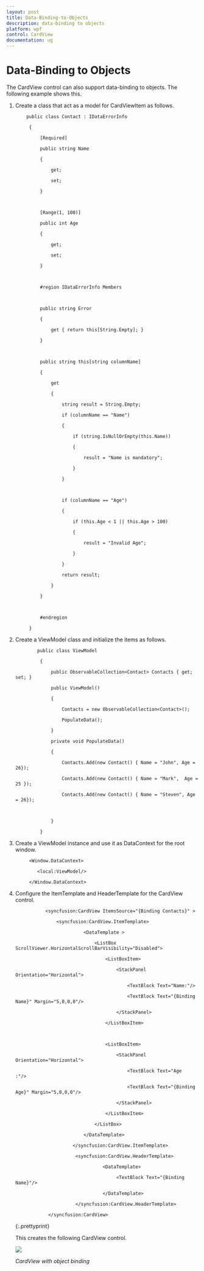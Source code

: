 ```yaml
---
layout: post
title: Data-Binding-to-Objects
description: data-binding to objects
platform: wpf
control: CardView
documentation: ug
---
```


# Data-Binding to Objects

The CardView control can also support data-binding to objects. The following example shows this.

1. Create a class that act as a model for CardViewItem as follows.



		   public class Contact : IDataErrorInfo

			{

				[Required]

				public string Name

				{

					get;

					set;            

				}



				[Range(1, 100)]

				public int Age

				{

					get;

					set;            

				}        



				#region IDataErrorInfo Members



				public string Error

				{

					get { return this[String.Empty]; }

				}



				public string this[string columnName]

				{

					get 

					{

						string result = String.Empty;

						if (columnName == "Name")

						{

							if (string.IsNullOrEmpty(this.Name))

							{

								result = "Name is mandatory";

							}

						}



						if (columnName == "Age")

						{

							if (this.Age < 1 || this.Age > 100)

							{

								result = "Invalid Age";

							}

						}

						return result;

					}

				}



				#endregion

			}




2. Create a ViewModel class and initialize the items as follows.



			   public class ViewModel

				{

					public ObservableCollection<Contact> Contacts { get; set; }

					public ViewModel()

					{

						Contacts = new ObservableCollection<Contact>();

						PopulateData();

					}

					private void PopulateData()

					{            

						Contacts.Add(new Contact() { Name = "John", Age = 26});

						Contacts.Add(new Contact() { Name = "Mark",  Age = 25 });

						Contacts.Add(new Contact() { Name = "Steven", Age = 26});



					}

				}





3. Create a ViewModel instance and use it as DataContext for the root window.



			<Window.DataContext>

			   <local:ViewModel/>

			</Window.DataContext>







4. Configure the ItemTemplate and HeaderTemplate for the CardView control.



				  <syncfusion:CardView ItemsSource="{Binding Contacts}" >

					  <syncfusion:CardView.ItemTemplate>

								<DataTemplate >

									<ListBox ScrollViewer.HorizontalScrollBarVisibility="Disabled">

										<ListBoxItem>

											<StackPanel Orientation="Horizontal">

												<TextBlock Text="Name:"/>

												<TextBlock Text="{Binding Name}" Margin="5,0,0,0"/>

											</StackPanel>

										</ListBoxItem>



										<ListBoxItem>

											<StackPanel Orientation="Horizontal">

												<TextBlock Text="Age    :"/>

												<TextBlock Text="{Binding Age}" Margin="5,0,0,0"/>

											</StackPanel>

										</ListBoxItem>

									</ListBox>

								</DataTemplate>

							</syncfusion:CardView.ItemTemplate>

							 <syncfusion:CardView.HeaderTemplate>

									   <DataTemplate>

											<TextBlock Text="{Binding Name}"/>

									   </DataTemplate>

							 </syncfusion:CardView.HeaderTemplate>

				   </syncfusion:CardView>


   {:.prettyprint}

   This creates the following CardView control.

   ![](Data-Binding-to-Objects_images/Data-Binding-to-Objects_img1.png)

   _CardView with object binding_

